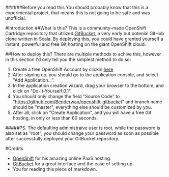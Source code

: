 ######Before you read this
You should probably know that this is a experimental project, that means this is not going to be safe and was unofficial.

#Introduction
##What is this?
This is a community-made OpenShift Cartridge repository that utilized [GitBucket](https://github.com/takezoe/gitbucket), a very early but potenial GitHub clone written in Scala. By deploying this, you could have granted yourself a instant, powerful and free Git hosting on the giant OpenShift cloud.

##How to deploy this?
There are multiple methods to achive this, however in this section I'd only tell you the simplest method to do so:

1. Create a free OpenShift Account by clickin [here](https://www.openshift.com/app/account/new)
2. After signing up, you should go to the application console, and select "Add Application...".
3. In the application creation wizard, drag your browser to the bottom, and click on "Do-It-Yourself 0.1".
4. You should only change the field "Source Code" to "https://github.com/Benderwan/openshift-gitbucket" and branch name should be "master", everything else should be customized by you.
5. After all, click on "Create Application", and you will have a free Git hosting, in only or less than 60 seconds.

#####PS. The defaulting administraive user is root, while the password is also set as "root", you should change your password as soon as    possible after successfully deployed your GitBucket repository.

#Credits
* [OpenShift](https://www.openshift.com/) for his amazing online PaaS hosting.
* [GitBucket](https://github.com/takezoe/gitbucket) for a great interface and the ease of setting up.
* You for reading this piece of markdown.
